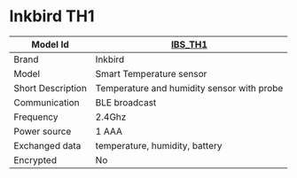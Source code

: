 # Inkbird TH1

|Model Id|[IBS_TH1](https://github.com/theengs/decoder/blob/development/src/devices/IBS_TH1_json.h)|
|-|-|
|Brand|Inkbird|
|Model|Smart Temperature sensor|
|Short Description|Temperature and humidity sensor with probe|
|Communication|BLE broadcast|
|Frequency|2.4Ghz|
|Power source|1 AAA|
|Exchanged data|temperature, humidity, battery|
|Encrypted|No|
